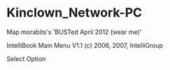 Kinclown_Network-PC
===================

Map
morabits's 'BUSTed April 2012 (wear me)'

IntelliBook Main Menu V1.1
(c) 2006, 2007, IntelliGroup

Select Option
